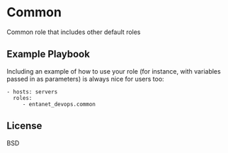 Common
=========

Common role that includes other default roles

Example Playbook
----------------

Including an example of how to use your role (for instance, with variables passed in as parameters) is always nice for users too:

    - hosts: servers
      roles:
         - entanet_devops.common

License
-------

BSD
